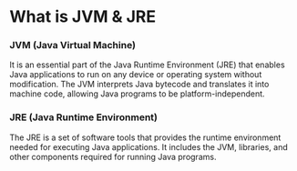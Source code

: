 # What is JVM & JRE

### JVM (Java Virtual Machine)

It is an essential part of the Java Runtime Environment (JRE) that enables Java applications to run on any device or operating system without modification. The JVM interprets Java bytecode and translates it into machine code, allowing Java programs to be platform-independent.

### JRE (Java Runtime Environment)

The JRE is a set of software tools that provides the runtime environment needed for executing Java applications. It includes the JVM, libraries, and other components required for running Java programs.